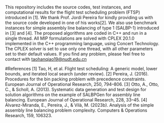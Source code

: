 This repository includes the source codes, test instances, and computational results for the flight test scheduling problem (FTSP) introduced in [1].
We thank Prof. Jordi Pereira for kindly providing us with the source code developed in one of his works[2].
We also use benchmark instances for simple assembly line balancing of type 1 (SALBP-1) introduced in [3] and [4].
The proposed algorithms are coded in C++ and run in a single thread. All MIP formulations are solved with CPLEX 20.1.0 implemented in the C++ programming language, using Concert Technology. The CPLEX solver is set to use only one thread, with all other parameters set to their default values.
If you find any problem, please feel free to contact with taohanqiao19@nudt.edu.cn

#References
[1] Tao, H, et al. Flight test scheduling: A generic model, lower bounds, and iterated local search (under review).
[2] Pereira, J. (2016). Procedures for the bin packing problem with precedence constraints. European Journal of Operational Research, 250, 794–806.
[3] Otto, A., Otto, C., & Scholl, A. (2013). Systematic data generation and test design for solution algorithms on the example of SALBPGen for assembly line balancing. European Journal of Operational Research, 228, 33–45.
[4] Álvarez-Miranda, E., Pereira, J., & Vilà, M. (2023b). Analysis of the simple assembly line balancing problem complexity. Computers & Operations Research, 159, 106323.
